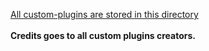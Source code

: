 <u>All custom-plugins are stored in this directory</u>
<br><br>
<b>Credits goes to all custom plugins creators.</b>
